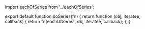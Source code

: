 

import eachOfSeries from '../eachOfSeries';

export default function doSeries(fn) {
    return function (obj, iteratee, callback) {
        return fn(eachOfSeries, obj, iteratee, callback);
    };
}
